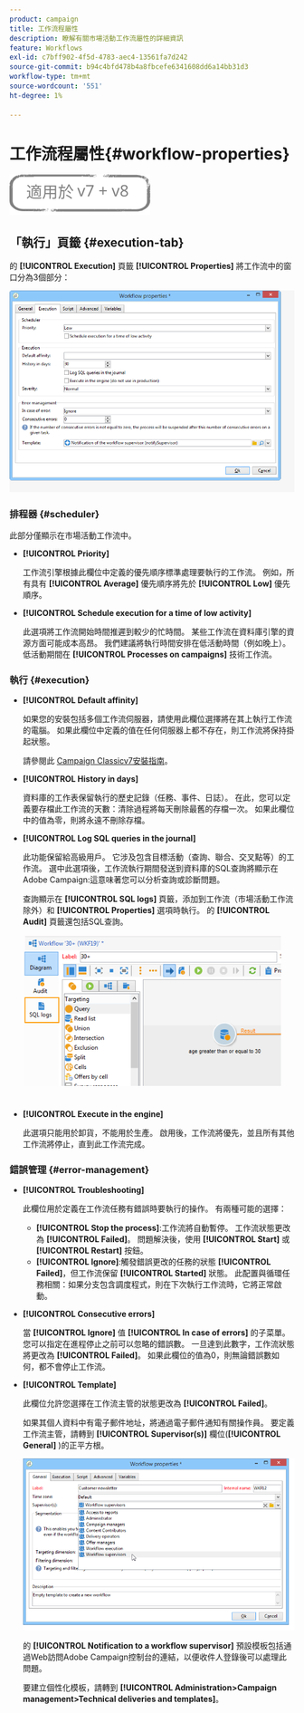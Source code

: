 ```yaml
---
product: campaign
title: 工作流程屬性
description: 瞭解有關市場活動工作流屬性的詳細資訊
feature: Workflows
exl-id: c7bff902-4f5d-4783-aec4-13561fa7d242
source-git-commit: b94c4bfd478b4a8fbcefe6341608dd6a14bb31d3
workflow-type: tm+mt
source-wordcount: '551'
ht-degree: 1%

---
```


# 工作流程屬性{#workflow-properties}

![](../../assets/common.svg)

## 「執行」頁籤 {#execution-tab}

的 **[!UICONTROL Execution]** 頁籤 **[!UICONTROL Properties]** 將工作流中的窗口分為3個部分：

![](assets/wf_execution_tab.png)

### 排程器 {#scheduler}

此部分僅顯示在市場活動工作流中。

* **[!UICONTROL Priority]**

   工作流引擎根據此欄位中定義的優先順序標準處理要執行的工作流。 例如，所有具有 **[!UICONTROL Average]** 優先順序將先於 **[!UICONTROL Low]** 優先順序。

* **[!UICONTROL Schedule execution for a time of low activity]**

   此選項將工作流開始時間推遲到較少的忙時間。 某些工作流在資料庫引擎的資源方面可能成本高昂。 我們建議將執行時間安排在低活動時間（例如晚上）。 低活動期間在 **[!UICONTROL Processes on campaigns]** 技術工作流。

### 執行 {#execution}

* **[!UICONTROL Default affinity]**

   如果您的安裝包括多個工作流伺服器，請使用此欄位選擇將在其上執行工作流的電腦。 如果此欄位中定義的值在任何伺服器上都不存在，則工作流將保持掛起狀態。

   請參閱此 [Campaign Classicv7安裝指南](../../installation/using/configuring-campaign-server.md#high-availability-workflows-and-affinities)。

* **[!UICONTROL History in days]**

   資料庫的工作表保留執行的歷史記錄（任務、事件、日誌）。 在此，您可以定義要存檔此工作流的天數：清除過程將每天刪除最舊的存檔一次。 如果此欄位中的值為零，則將永遠不刪除存檔。

* **[!UICONTROL Log SQL queries in the journal]**

   此功能保留給高級用戶。 它涉及包含目標活動（查詢、聯合、交叉點等）的工作流。 選中此選項後，工作流執行期間發送到資料庫的SQL查詢將顯示在Adobe Campaign:這意味著您可以分析查詢或診斷問題。

   查詢顯示在 **[!UICONTROL SQL logs]** 頁籤，添加到工作流（市場活動工作流除外）和 **[!UICONTROL Properties]** 選項時執行。 的 **[!UICONTROL Audit]** 頁籤還包括SQL查詢。

   ![](assets/wf_tab_log_sql.png)

* **[!UICONTROL Execute in the engine]**

   此選項只能用於卸貨，不能用於生產。 啟用後，工作流將優先，並且所有其他工作流將停止，直到此工作流完成。

### 錯誤管理 {#error-management}

* **[!UICONTROL Troubleshooting]**

   此欄位用於定義在工作流任務有錯誤時要執行的操作。 有兩種可能的選擇：

   * **[!UICONTROL Stop the process]**:工作流將自動暫停。 工作流狀態更改為 **[!UICONTROL Failed]**。 問題解決後，使用 **[!UICONTROL Start]** 或 **[!UICONTROL Restart]** 按鈕。
   * **[!UICONTROL Ignore]**:觸發錯誤更改的任務的狀態 **[!UICONTROL Failed]**，但工作流保留 **[!UICONTROL Started]** 狀態。 此配置與循環任務相關：如果分支包含調度程式，則在下次執行工作流時，它將正常啟動。

* **[!UICONTROL Consecutive errors]**

   當 **[!UICONTROL Ignore]** 值 **[!UICONTROL In case of errors]** 的子菜單。 您可以指定在進程停止之前可以忽略的錯誤數。 一旦達到此數字，工作流狀態將更改為 **[!UICONTROL Failed]**。 如果此欄位的值為0，則無論錯誤數如何，都不會停止工作流。

* **[!UICONTROL Template]**

   此欄位允許您選擇在工作流主管的狀態更改為 **[!UICONTROL Failed]**。

   如果其個人資料中有電子郵件地址，將通過電子郵件通知有關操作員。 要定義工作流主管，請轉到 **[!UICONTROL Supervisor(s)]** 欄位(**[!UICONTROL General]** )的正平方根。

   ![](assets/wf-properties_select-supervisors.png)

   的 **[!UICONTROL Notification to a workflow supervisor]** 預設模板包括通過Web訪問Adobe Campaign控制台的連結，以便收件人登錄後可以處理此問題。

   要建立個性化模板，請轉到 **[!UICONTROL Administration>Campaign management>Technical deliveries and templates]**。
